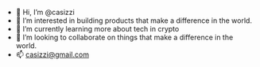 - 👋 Hi, I’m @casizzi
- 👀 I’m interested in building products that make a difference in the world.
- 🌱 I’m currently learning more about tech in crypto
- 💞️ I’m looking to collaborate on things that make a difference in the world.
- 📫 casizzi@gmail.com
